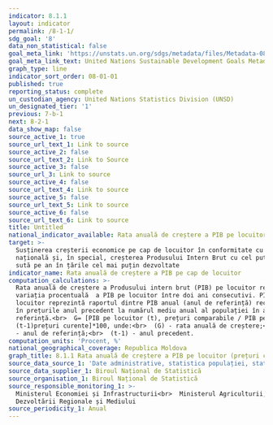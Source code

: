 ```yaml
---
indicator: 8.1.1
layout: indicator
permalink: /8-1-1/
sdg_goal: '8'
data_non_statistical: false
goal_meta_link: 'https://unstats.un.org/sdgs/metadata/files/Metadata-08-01-01.pdf '
goal_meta_link_text: United Nations Sustainable Development Goals Metadata (PDF 232 KB)
graph_type: line
indicator_sort_order: 08-01-01
published: true
reporting_status: complete
un_custodian_agency: United Nations Statistics Division (UNSD)
un_designated_tier: '1'
previous: 7-b-1
next: 8-2-1
data_show_map: false
source_active_1: true
source_url_text_1: Link to source
source_active_2: false
source_url_text_2: Link to Source
source_active_3: false
source_url_3: Link to source
source_active_4: false
source_url_text_4: Link to source
source_active_5: false
source_url_text_5: Link to source
source_active_6: false
source_url_text_6: Link to source
title: Untitled
national_indicator_available: Rata anuală de creștere a PIB pe locuitor (prețuri comparabile)
target: >-
  Susținerea creșterii economice pe cap de locuitor în conformitate cu situația
  națională și, în special, creșterea Produsului Intern Brut cu cel puțin 7 la
  sută pe an în țările cel mai puțin dezvoltate
indicator_name: Rata anuală de creștere a PIB pe cap de locuitor
computation_calculations: >-
  Rata anuală de creștere a Produsului intern brut (PIB) pe locuitor reprezintă
  variația procentuală  a PIB pe locuitor între doi ani consecutivi. PIB pe
  locuitor reprezintă raportul dintre PIB anual (anul de referință) recalculat
  în prețurile anul precedent la numărul mediu anual al populației în anului de
  referință.<br>  G= [PIB pe locuitor (t), prețuri comparabile / PIB pe locuitor
  (t-1)prețuri curente]*100, unde:<br>  (G) - rata anuală de creștere;<br>  (t)
  - anul de referință;<br>  (t-1) - anul precedent.
computation_units: 'Procent, %'
national_geographical_coverage: Republica Moldova
graph_title: 8.1.1 Rata anuală de creștere a PIB pe locuitor (prețuri comparabile)
source_data_source_1: 'Date administrative, statistica populației, statisticile sectoriale'
source_data_supplier_1: Biroul Național de Statistică
source_organisation_1: Biroul Național de Statistică
source_responsible_monitoring_1: >-
  Ministerul Economiei și Infrastructurii<br>  Ministerul Agriculturii,
  Dezvoltării Regionale și Mediului
source_periodicity_1: Anual
---
```

